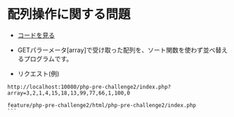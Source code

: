 # 配列操作に関する問題

- [コードを見る](https://github.com/KakoFujimoto/quelcode-php/blob/feature/php-pre-challenge2/html/php-pre-challenge2/index.php)

- GETパラーメータ[array]で受け取った配列を、ソート関数を使わず並べ替えるプログラムです。

- リクエスト(例)
```
http://localhost:10080/php-pre-challenge2/index.php?array=3,2,1,4,15,18,13,99,77,66,1,100,0
```

````
feature/php-pre-challenge2/html/php-pre-challenge2/index.php
```
